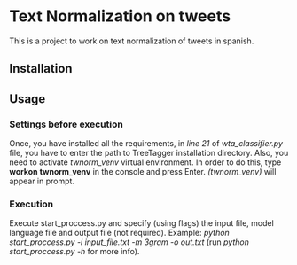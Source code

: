 # Text Normalization on tweets

This is a project to work on text normalization of tweets in spanish.

## Installation

## Usage

### Settings before execution
Once, you have installed all the requirements, in *line 21* of
*wta_classifier.py* file, you have to enter the path to TreeTagger installation
directory.
Also, you need to activate *twnorm_venv* virtual environment.
In order to do this, type **workon twnorm_venv** in the console and press Enter.
*(twnorm_venv)* will appear in prompt.

### Execution
Execute start_proccess.py and specify (using flags) the input file, model
language file and output file (not required).
Example: *python start_proccess.py -i input_file.txt -m 3gram -o out.txt*
(run *python start_proccess.py -h* for more info).
